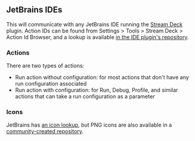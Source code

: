 ## JetBrains IDEs

This will communicate with any JetBrains IDE running the
[Stream Deck](https://plugins.jetbrains.com/plugin/22441-stream-deck) plugin.
Action IDs can be found from Settings > Tools > Stream Deck > Action Id Browser, and a lookup is available
[in the IDE plugin's repository](https://github.com/JetBrains/intellij-streamdeck-plugin/blob/main/IDEA_actions.md).

### Actions

There are two types of actions:
 - Run action without configuration: for most actions that don't have any run configuration associated
 - Run action with configuration: for Run, Debug, Profile, and similar actions that can take a run configuration as a parameter

### Icons

JetBrains has [an icon lookup](https://intellij-icons.jetbrains.design), but PNG icons are also available in a
[community-created repository](https://git.steffann.nl/sander/streamdeck-intellij-icons).

